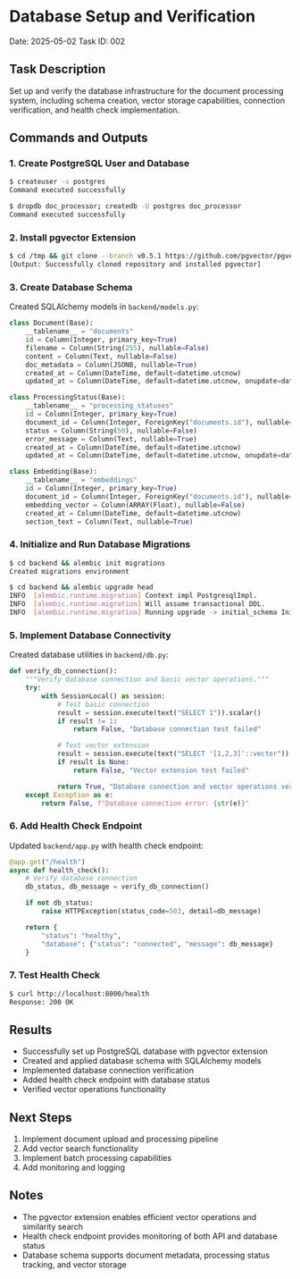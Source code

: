# Database Setup and Verification
Date: 2025-05-02
Task ID: 002

## Task Description
Set up and verify the database infrastructure for the document processing system, including schema creation, vector storage capabilities, connection verification, and health check implementation.

## Commands and Outputs

### 1. Create PostgreSQL User and Database
```bash
$ createuser -s postgres
Command executed successfully

$ dropdb doc_processor; createdb -U postgres doc_processor
Command executed successfully
```

### 2. Install pgvector Extension
```bash
$ cd /tmp && git clone --branch v0.5.1 https://github.com/pgvector/pgvector.git && cd pgvector && make && sudo make install
[Output: Successfully cloned repository and installed pgvector]
```

### 3. Create Database Schema
Created SQLAlchemy models in `backend/models.py`:
```python
class Document(Base):
    __tablename__ = "documents"
    id = Column(Integer, primary_key=True)
    filename = Column(String(255), nullable=False)
    content = Column(Text, nullable=False)
    doc_metadata = Column(JSONB, nullable=True)
    created_at = Column(DateTime, default=datetime.utcnow)
    updated_at = Column(DateTime, default=datetime.utcnow, onupdate=datetime.utcnow)

class ProcessingStatus(Base):
    __tablename__ = "processing_statuses"
    id = Column(Integer, primary_key=True)
    document_id = Column(Integer, ForeignKey("documents.id"), nullable=False)
    status = Column(String(50), nullable=False)
    error_message = Column(Text, nullable=True)
    created_at = Column(DateTime, default=datetime.utcnow)
    updated_at = Column(DateTime, default=datetime.utcnow, onupdate=datetime.utcnow)

class Embedding(Base):
    __tablename__ = "embeddings"
    id = Column(Integer, primary_key=True)
    document_id = Column(Integer, ForeignKey("documents.id"), nullable=False)
    embedding_vector = Column(ARRAY(Float), nullable=False)
    created_at = Column(DateTime, default=datetime.utcnow)
    section_text = Column(Text, nullable=True)
```

### 4. Initialize and Run Database Migrations
```bash
$ cd backend && alembic init migrations
Created migrations environment

$ cd backend && alembic upgrade head
INFO  [alembic.runtime.migration] Context impl PostgresqlImpl.
INFO  [alembic.runtime.migration] Will assume transactional DDL.
INFO  [alembic.runtime.migration] Running upgrade -> initial_schema Initial schema with pgvector
```

### 5. Implement Database Connectivity
Created database utilities in `backend/db.py`:
```python
def verify_db_connection():
    """Verify database connection and basic vector operations."""
    try:
        with SessionLocal() as session:
            # Test basic connection
            result = session.execute(text("SELECT 1")).scalar()
            if result != 1:
                return False, "Database connection test failed"

            # Test vector extension
            result = session.execute(text("SELECT '[1,2,3]'::vector")).scalar()
            if result is None:
                return False, "Vector extension test failed"

            return True, "Database connection and vector operations verified"
    except Exception as e:
        return False, f"Database connection error: {str(e)}"
```

### 6. Add Health Check Endpoint
Updated `backend/app.py` with health check endpoint:
```python
@app.get("/health")
async def health_check():
    # Verify database connection
    db_status, db_message = verify_db_connection()

    if not db_status:
        raise HTTPException(status_code=503, detail=db_message)

    return {
        "status": "healthy",
        "database": {"status": "connected", "message": db_message}
    }
```

### 7. Test Health Check
```bash
$ curl http://localhost:8000/health
Response: 200 OK
```

## Results
- Successfully set up PostgreSQL database with pgvector extension
- Created and applied database schema with SQLAlchemy models
- Implemented database connection verification
- Added health check endpoint with database status
- Verified vector operations functionality

## Next Steps
1. Implement document upload and processing pipeline
2. Add vector search functionality
3. Implement batch processing capabilities
4. Add monitoring and logging

## Notes
- The pgvector extension enables efficient vector operations and similarity search
- Health check endpoint provides monitoring of both API and database status
- Database schema supports document metadata, processing status tracking, and vector storage
